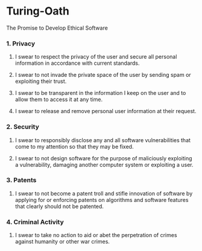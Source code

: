 Turing-Oath
===========

The Promise to Develop Ethical Software

### 1. Privacy

1. I swear to respect the privacy of the user and secure all personal information in accordance with current standards.

2. I swear to not invade the private space of the user by sending spam or exploiting their trust.

3. I swear to be transparent in the information I keep on the user and to allow them to access it at any time.

4. I swear to release and remove personal user information at their request.

### 2. Security

1. I swear to responsibly disclose any and all software vulnerabilities that come to my attention so that they may be fixed.

2. I swear to not design software for the purpose of maliciously exploiting a vulnerability, damaging another computer system or exploiting a user.

### 3. Patents

1. I swear to not become a patent troll and stifle innovation of software by applying for or enforcing patents on algorithms and software features that clearly should not be patented.

### 4. Criminal Activity

1. I swear to take no action to aid or abet the perpetration of crimes against humanity or other war crimes.
